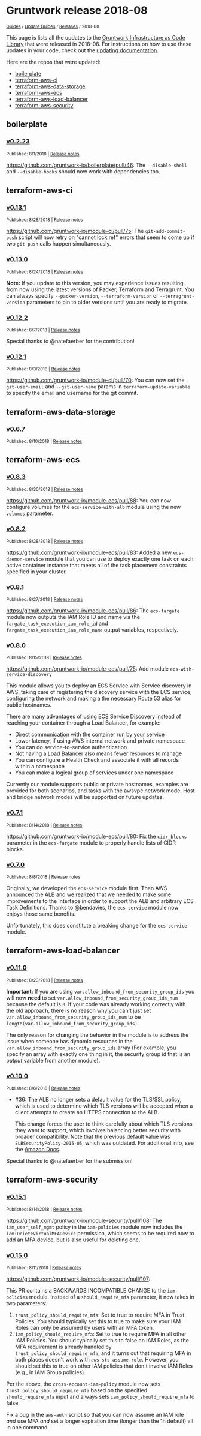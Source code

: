 
# Gruntwork release 2018-08

<p style={{marginTop: "-25px"}}><small><a href="/guides">Guides</a> / <a href="/guides/stay-up-to-date">Update Guides</a> / <a href="/guides/stay-up-to-date/releases">Releases</a> / 2018-08</small></p>

This page is lists all the updates to the [Gruntwork Infrastructure as Code
Library](https://gruntwork.io/infrastructure-as-code-library/) that were released in 2018-08. For instructions
on how to use these updates in your code, check out the [updating
documentation](/iac/stay-up-to-date/updating).

Here are the repos that were updated:

- [boilerplate](#boilerplate)
- [terraform-aws-ci](#terraform-aws-ci)
- [terraform-aws-data-storage](#terraform-aws-data-storage)
- [terraform-aws-ecs](#terraform-aws-ecs)
- [terraform-aws-load-balancer](#terraform-aws-load-balancer)
- [terraform-aws-security](#terraform-aws-security)


## boilerplate


### [v0.2.23](https://github.com/gruntwork-io/boilerplate/releases/tag/v0.2.23)

<p style={{marginTop: "-20px", marginBottom: "10px"}}>
  <small>Published: 8/1/2018 | <a href="https://github.com/gruntwork-io/boilerplate/releases/tag/v0.2.23">Release notes</a></small>
</p>

<div style={{"overflow":"hidden","textOverflow":"ellipsis","display":"-webkit-box","WebkitLineClamp":10,"lineClamp":10,"WebkitBoxOrient":"vertical"}}>

  https://github.com/gruntwork-io/boilerplate/pull/46: The `--disable-shell` and `--disable-hooks` should now work with dependencies too.

</div>



## terraform-aws-ci


### [v0.13.1](https://github.com/gruntwork-io/terraform-aws-ci/releases/tag/v0.13.1)

<p style={{marginTop: "-20px", marginBottom: "10px"}}>
  <small>Published: 8/28/2018 | <a href="https://github.com/gruntwork-io/terraform-aws-ci/releases/tag/v0.13.1">Release notes</a></small>
</p>

<div style={{"overflow":"hidden","textOverflow":"ellipsis","display":"-webkit-box","WebkitLineClamp":10,"lineClamp":10,"WebkitBoxOrient":"vertical"}}>

  https://github.com/gruntwork-io/module-ci/pull/75: The `git-add-commit-push` script will now retry on &quot;cannot lock ref&quot; errors that seem to come up if two `git push` calls happen simultaneously.

</div>


### [v0.13.0](https://github.com/gruntwork-io/terraform-aws-ci/releases/tag/v0.13.0)

<p style={{marginTop: "-20px", marginBottom: "10px"}}>
  <small>Published: 8/24/2018 | <a href="https://github.com/gruntwork-io/terraform-aws-ci/releases/tag/v0.13.0">Release notes</a></small>
</p>

<div style={{"overflow":"hidden","textOverflow":"ellipsis","display":"-webkit-box","WebkitLineClamp":10,"lineClamp":10,"WebkitBoxOrient":"vertical"}}>

  
**Note:** If you update to this version, you may experience issues resulting from now using the latest versions of Packer, Terraform and Terragrunt. You can always specify `--packer-version`, `--terraform-version` or `--terragrunt-version` parameters to pin to older versions until you are ready to migrate.

</div>


### [v0.12.2](https://github.com/gruntwork-io/terraform-aws-ci/releases/tag/v0.12.2)

<p style={{marginTop: "-20px", marginBottom: "10px"}}>
  <small>Published: 8/7/2018 | <a href="https://github.com/gruntwork-io/terraform-aws-ci/releases/tag/v0.12.2">Release notes</a></small>
</p>

<div style={{"overflow":"hidden","textOverflow":"ellipsis","display":"-webkit-box","WebkitLineClamp":10,"lineClamp":10,"WebkitBoxOrient":"vertical"}}>

  
Special thanks to @natefaerber for the contribution!

</div>


### [v0.12.1](https://github.com/gruntwork-io/terraform-aws-ci/releases/tag/v0.12.1)

<p style={{marginTop: "-20px", marginBottom: "10px"}}>
  <small>Published: 8/3/2018 | <a href="https://github.com/gruntwork-io/terraform-aws-ci/releases/tag/v0.12.1">Release notes</a></small>
</p>

<div style={{"overflow":"hidden","textOverflow":"ellipsis","display":"-webkit-box","WebkitLineClamp":10,"lineClamp":10,"WebkitBoxOrient":"vertical"}}>

  https://github.com/gruntwork-io/module-ci/pull/70: You can now set the `--git-user-email` and `--git-user-name` params in `terraform-update-variable` to specify the email and username for the git commit.

</div>



## terraform-aws-data-storage


### [v0.6.7](https://github.com/gruntwork-io/terraform-aws-data-storage/releases/tag/v0.6.7)

<p style={{marginTop: "-20px", marginBottom: "10px"}}>
  <small>Published: 8/10/2018 | <a href="https://github.com/gruntwork-io/terraform-aws-data-storage/releases/tag/v0.6.7">Release notes</a></small>
</p>

<div style={{"overflow":"hidden","textOverflow":"ellipsis","display":"-webkit-box","WebkitLineClamp":10,"lineClamp":10,"WebkitBoxOrient":"vertical"}}>

  

</div>



## terraform-aws-ecs


### [v0.8.3](https://github.com/gruntwork-io/terraform-aws-ecs/releases/tag/v0.8.3)

<p style={{marginTop: "-20px", marginBottom: "10px"}}>
  <small>Published: 8/30/2018 | <a href="https://github.com/gruntwork-io/terraform-aws-ecs/releases/tag/v0.8.3">Release notes</a></small>
</p>

<div style={{"overflow":"hidden","textOverflow":"ellipsis","display":"-webkit-box","WebkitLineClamp":10,"lineClamp":10,"WebkitBoxOrient":"vertical"}}>

  https://github.com/gruntwork-io/module-ecs/pull/88: You can now configure volumes for the `ecs-service-with-alb` module using the new `volumes` parameter.

</div>


### [v0.8.2](https://github.com/gruntwork-io/terraform-aws-ecs/releases/tag/v0.8.2)

<p style={{marginTop: "-20px", marginBottom: "10px"}}>
  <small>Published: 8/28/2018 | <a href="https://github.com/gruntwork-io/terraform-aws-ecs/releases/tag/v0.8.2">Release notes</a></small>
</p>

<div style={{"overflow":"hidden","textOverflow":"ellipsis","display":"-webkit-box","WebkitLineClamp":10,"lineClamp":10,"WebkitBoxOrient":"vertical"}}>

  https://github.com/gruntwork-io/module-ecs/pull/83: Added a new `ecs-daemon-service` module that you can use to deploy exactly one task on each active container instance that meets all of the task placement constraints specified in your cluster.


</div>


### [v0.8.1](https://github.com/gruntwork-io/terraform-aws-ecs/releases/tag/v0.8.1)

<p style={{marginTop: "-20px", marginBottom: "10px"}}>
  <small>Published: 8/27/2018 | <a href="https://github.com/gruntwork-io/terraform-aws-ecs/releases/tag/v0.8.1">Release notes</a></small>
</p>

<div style={{"overflow":"hidden","textOverflow":"ellipsis","display":"-webkit-box","WebkitLineClamp":10,"lineClamp":10,"WebkitBoxOrient":"vertical"}}>

  https://github.com/gruntwork-io/module-ecs/pull/86: The `ecs-fargate` module now outputs the IAM Role ID and name via the `fargate_task_execution_iam_role_id` and `fargate_task_execution_iam_role_name` output variables, respectively.

</div>


### [v0.8.0](https://github.com/gruntwork-io/terraform-aws-ecs/releases/tag/v0.8.0)

<p style={{marginTop: "-20px", marginBottom: "10px"}}>
  <small>Published: 8/15/2018 | <a href="https://github.com/gruntwork-io/terraform-aws-ecs/releases/tag/v0.8.0">Release notes</a></small>
</p>

<div style={{"overflow":"hidden","textOverflow":"ellipsis","display":"-webkit-box","WebkitLineClamp":10,"lineClamp":10,"WebkitBoxOrient":"vertical"}}>

  https://github.com/gruntwork-io/module-ecs/pull/75: Add module `ecs-with-service-discovery`

This module allows you to deploy an ECS Service with Service discovery in AWS, taking care of registering the discovery service with the ECS service, configuring the network and making a the necessary Route 53 alias for public hostnames. 

There are many advantages of using ECS Service Discovery instead of reaching your container through a Load Balancer, for example:

* Direct communication with the container run by your service
* Lower latency, if using AWS internal network and private namespace 
* You can do service-to-service authentication
* Not having a Load Balancer also means fewer resources to manage
* You can configure a Health Check and associate it with all records within a namespace
* You can make a logical group of services under one namespace

Currently our module supports public or private hostnames, examples are provided for both scenarios, and tasks with the awsvpc network mode. Host and bridge network modes will be supported on future updates.

</div>


### [v0.7.1](https://github.com/gruntwork-io/terraform-aws-ecs/releases/tag/v0.7.1)

<p style={{marginTop: "-20px", marginBottom: "10px"}}>
  <small>Published: 8/14/2018 | <a href="https://github.com/gruntwork-io/terraform-aws-ecs/releases/tag/v0.7.1">Release notes</a></small>
</p>

<div style={{"overflow":"hidden","textOverflow":"ellipsis","display":"-webkit-box","WebkitLineClamp":10,"lineClamp":10,"WebkitBoxOrient":"vertical"}}>

  https://github.com/gruntwork-io/module-ecs/pull/80: Fix the `cidr_blocks` parameter in the `ecs-fargate` module to properly handle lists of CIDR blocks.

</div>


### [v0.7.0](https://github.com/gruntwork-io/terraform-aws-ecs/releases/tag/v0.7.0)

<p style={{marginTop: "-20px", marginBottom: "10px"}}>
  <small>Published: 8/8/2018 | <a href="https://github.com/gruntwork-io/terraform-aws-ecs/releases/tag/v0.7.0">Release notes</a></small>
</p>

<div style={{"overflow":"hidden","textOverflow":"ellipsis","display":"-webkit-box","WebkitLineClamp":10,"lineClamp":10,"WebkitBoxOrient":"vertical"}}>

  
Originally, we developed the `ecs-service` module first. Then AWS announced the ALB and we realized that we needed to make some improvements to the interface in order to support the ALB and arbitrary ECS Task Definitions. Thanks to @bendavies, the `ecs-service` module now enjoys those same benefits.

Unfortunately, this does constitute a breaking change for the `ecs-service` module. 

</div>



## terraform-aws-load-balancer


### [v0.11.0](https://github.com/gruntwork-io/terraform-aws-load-balancer/releases/tag/v0.11.0)

<p style={{marginTop: "-20px", marginBottom: "10px"}}>
  <small>Published: 8/23/2018 | <a href="https://github.com/gruntwork-io/terraform-aws-load-balancer/releases/tag/v0.11.0">Release notes</a></small>
</p>

<div style={{"overflow":"hidden","textOverflow":"ellipsis","display":"-webkit-box","WebkitLineClamp":10,"lineClamp":10,"WebkitBoxOrient":"vertical"}}>

  
**Important:** If you are using `var.allow_inbound_from_security_group_ids` you will now **need** to set `var.allow_inbound_from_security_group_ids_num` because the default is `0`. If your code was already working correctly with the old approach, there is no reason why you can&apos;t just set `var.allow_inbound_from_security_group_ids_num` to be `length(var.allow_inbound_from_security_group_ids)`. 

The only reason for changing the behavior in the module is to address the issue when someone has dynamic resources in the `var.allow_inbound_from_security_group_ids` array (For example, you specify an array with exactly one thing in it, the security group id that is an _output_ variable from another module).


</div>


### [v0.10.0](https://github.com/gruntwork-io/terraform-aws-load-balancer/releases/tag/v0.10.0)

<p style={{marginTop: "-20px", marginBottom: "10px"}}>
  <small>Published: 8/6/2018 | <a href="https://github.com/gruntwork-io/terraform-aws-load-balancer/releases/tag/v0.10.0">Release notes</a></small>
</p>

<div style={{"overflow":"hidden","textOverflow":"ellipsis","display":"-webkit-box","WebkitLineClamp":10,"lineClamp":10,"WebkitBoxOrient":"vertical"}}>

  - #36: The ALB no longer sets a default value for the TLS/SSL policy, which is used to determine which TLS versions will be accepted when a client attempts to create an HTTPS connection to the ALB. 

    This change forces the user to think carefully about which TLS versions they want to support, which involves balancing better security with broader compatibility. Note that the previous default value was `ELBSecurityPolicy-2015-05`, which was outdated. For additional info, see the [Amazon Docs]( https://docs.aws.amazon.com/elasticloadbalancing/latest/application/create-https-listener.html#describe-ssl-policies).

   Special thanks to @natefaerber for the submission!

</div>



## terraform-aws-security


### [v0.15.1](https://github.com/gruntwork-io/terraform-aws-security/releases/tag/v0.15.1)

<p style={{marginTop: "-20px", marginBottom: "10px"}}>
  <small>Published: 8/14/2018 | <a href="https://github.com/gruntwork-io/terraform-aws-security/releases/tag/v0.15.1">Release notes</a></small>
</p>

<div style={{"overflow":"hidden","textOverflow":"ellipsis","display":"-webkit-box","WebkitLineClamp":10,"lineClamp":10,"WebkitBoxOrient":"vertical"}}>

  https://github.com/gruntwork-io/module-security/pull/108: The `iam_user_self_mgmt` policy in the `iam-policies` module now includes the `iam:DeleteVirtualMFADevice` permission, which seems to be required now to add an MFA device, but is also useful for deleting one.

</div>


### [v0.15.0](https://github.com/gruntwork-io/terraform-aws-security/releases/tag/v0.15.0)

<p style={{marginTop: "-20px", marginBottom: "10px"}}>
  <small>Published: 8/11/2018 | <a href="https://github.com/gruntwork-io/terraform-aws-security/releases/tag/v0.15.0">Release notes</a></small>
</p>

<div style={{"overflow":"hidden","textOverflow":"ellipsis","display":"-webkit-box","WebkitLineClamp":10,"lineClamp":10,"WebkitBoxOrient":"vertical"}}>

  https://github.com/gruntwork-io/module-security/pull/107: 


This PR contains a BACKWARDS INCOMPATIBLE CHANGE to the `iam-policies` module. Instead of a `should_require_mfa` parameter, it now takes in two parameters:

1. `trust_policy_should_require_mfa`: Set to true to require MFA in Trust Policies. You should typically set this to true to make sure your IAM Roles can only be assumed by users with an MFA token.
1. `iam_policy_should_require_mfa`: Set to true to require MFA in all other IAM Policies. You should typically set this to false on IAM Roles, as the MFA requirement is already handled by `trust_policy_should_require_mfa`, and it turns out that requiring MFA in both places doesn&apos;t work with `aws sts assume-role`. However, you should set this to true on other IAM policies that don&apos;t involve IAM Roles (e.g., in IAM Group policies).


Per the above, the `cross-account-iam-policy` module now sets `trust_policy_should_require_mfa` based on the specified `should_require_mfa` input and always sets `iam_policy_should_require_mfa` to false.


Fix a bug in the `aws-auth` script so that you can now assume an IAM role _and_ use MFA _and_ set a longer expiration time (longer than the 1h default) all in one command. 

</div>




<!-- ##DOCS-SOURCER-START
{
  "sourcePlugin": "releases",
  "hash": "233263cd50586ebad4e0c06a833697aa"
}
##DOCS-SOURCER-END -->
